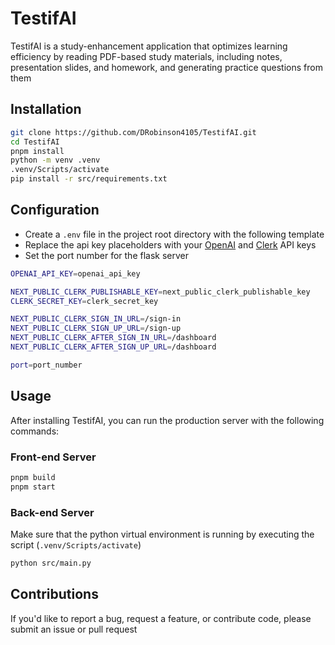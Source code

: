 # TestifAI
TestifAI is a study-enhancement application that optimizes learning efficiency by reading PDF-based study materials, including notes, presentation slides, and homework, and generating practice questions from them

## Installation
```bash
git clone https://github.com/DRobinson4105/TestifAI.git
cd TestifAI
pnpm install
python -m venv .venv
.venv/Scripts/activate
pip install -r src/requirements.txt
```

## Configuration
- Create a `.env` file in the project root directory with the following template
- Replace the api key placeholders with your [OpenAI](https://openai.com/blog/openai-api) and [Clerk](https://dashboard.clerk.dev/last-active?path=api-keys) API keys
- Set the port number for the flask server
```sh
OPENAI_API_KEY=openai_api_key

NEXT_PUBLIC_CLERK_PUBLISHABLE_KEY=next_public_clerk_publishable_key
CLERK_SECRET_KEY=clerk_secret_key

NEXT_PUBLIC_CLERK_SIGN_IN_URL=/sign-in
NEXT_PUBLIC_CLERK_SIGN_UP_URL=/sign-up
NEXT_PUBLIC_CLERK_AFTER_SIGN_IN_URL=/dashboard
NEXT_PUBLIC_CLERK_AFTER_SIGN_UP_URL=/dashboard

port=port_number
```

## Usage
After installing TestifAI, you can run the production server with the following commands:

### Front-end Server
```bash
pnpm build
pnpm start
```
### Back-end Server
Make sure that the python virtual environment is running by executing the script (```.venv/Scripts/activate```)

```bash
python src/main.py
```

## Contributions
If you'd like to report a bug, request a feature, or contribute code, please submit an issue or pull request